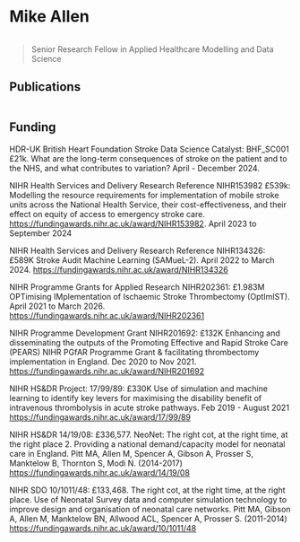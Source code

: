 # Mike Allen

```{include} ../badges/mike_allen_badges.txt
```

> Senior Research Fellow in Applied Healthcare Modelling and Data Science

## Publications

```{include} ../publications/kerry_pearn_publications.txt
```

## Funding

HDR-UK British Heart Foundation Stroke Data Science Catalyst: BHF_SC001 £21k. What are the long-term consequences of stroke on the patient and to the NHS, and what contributes to variation? April - December 2024.

NIHR Health Services and Delivery Research Reference NIHR153982 £539k: Modelling the resource requirements for implementation of mobile stroke units across the National Health Service, their cost-effectiveness, and their effect on equity of access to emergency stroke care. https://fundingawards.nihr.ac.uk/award/NIHR153982. April 2023 to September 2024

NIHR Health Services and Delivery Research Reference NIHR134326: £589K Stroke Audit Machine Learning (SAMueL-2). April 2022 to March 2024. https://fundingawards.nihr.ac.uk/award/NIHR134326

NIHR Programme Grants for Applied Research NIHR202361: £1.983M OPTimising IMplementation of Ischaemic Stroke Thrombectomy (OptImIST). April 2021 to March 2026. https://fundingawards.nihr.ac.uk/award/NIHR202361

NIHR Programme Development Grant NIHR201692: £132K Enhancing and disseminating the outputs of the Promoting Effective and Rapid Stroke Care (PEARS) NIHR PGfAR Programme Grant & facilitating thrombectomy implementation in England. Dec 2020 to Nov 2021. https://fundingawards.nihr.ac.uk/award/NIHR201692

NIHR HS&DR Project: 17/99/89: £330K Use of simulation and machine learning to identify key levers for maximising the disability benefit of intravenous thrombolysis in acute stroke pathways. Feb 2019 - August 2021 https://fundingawards.nihr.ac.uk/award/17/99/89

NIHR HS&DR 14/19/08: £336,577. NeoNet: The right cot, at the right time, at the right place 2. Providing a national demand/capacity model for neonatal care in England. Pitt MA, Allen M, Spencer A, Gibson A, Prosser S, Manktelow B, Thornton S, Modi N. (2014-2017) https://fundingawards.nihr.ac.uk/award/14/19/08

NIHR SDO 10/1011/48: £133,468. The right cot, at the right time, at the right place. Use of Neonatal Survey data and computer simulation technology to improve design and organisation of neonatal care networks. Pitt MA, Gibson A, Allen M, Manktelow BN, Allwood ACL, Spencer A, Prosser S. (2011-2014) https://fundingawards.nihr.ac.uk/award/10/1011/48
